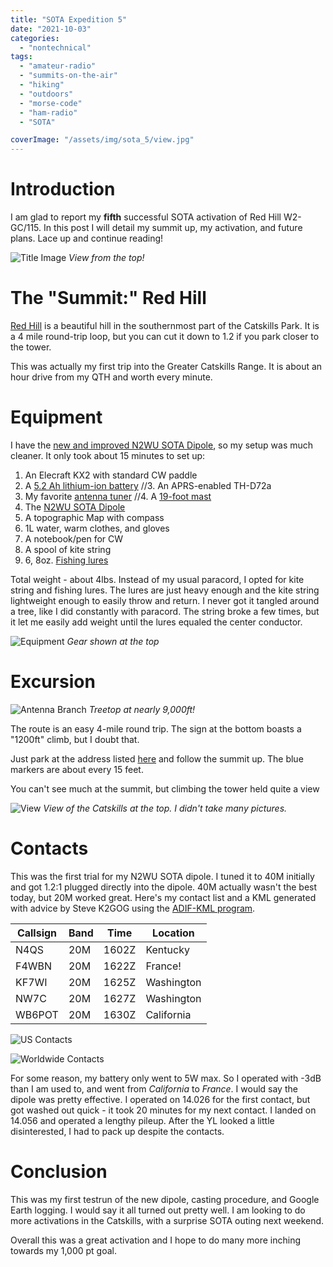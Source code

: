 ```yaml
---
title: "SOTA Expedition 5"
date: "2021-10-03"
categories:
  - "nontechnical"
tags:
  - "amateur-radio"
  - "summits-on-the-air"
  - "hiking"
  - "outdoors"
  - "morse-code"
  - "ham-radio"
  - "SOTA"

coverImage: "/assets/img/sota_5/view.jpg"
---
```

# Introduction

I am glad to report my **fifth** successful SOTA activation of Red Hill W2-GC/115. In this post I will detail my summit up, my activation, and future plans. Lace up and continue reading!

![Title Image](/assets/img/sota_5/view.jpg)
_View from the top!_

# The "Summit:" Red Hill

[Red Hill](https://summits.sota.org.uk/summit/W2/GC-115) is a beautiful hill in the southernmost part of the Catskills Park. It is a 4 mile round-trip loop, but you can cut it down to 1.2 if you park closer to the tower.

This was actually my first trip into the Greater Catskills Range. It is about an hour drive from my QTH and worth every minute.

# Equipment

I have the [new and improved N2WU SOTA Dipole](https://www.n2wu.com/2021-08-01-the-end-all-sota-dipole/), so my setup was much cleaner. It only took about 15 minutes to set up:

1. An Elecraft KX2 with standard CW paddle
2. A [5.2 Ah lithium-ion battery](https://power.tenergy.com/at-tenergy-li-ion-18650-11-1v-5200mah-rechargeable-battery-pack-w-pcb-3s2p-57-72wh-9a-rate/)
//3. An APRS-enabled TH-D72a
3. My favorite [antenna tuner](https://steadynet.com/emtech/zm2-kit-bnc-connectors)
//4. A [19-foot mast](https://tmastco.com/main/page_products_telescopic_poles.html)
5. The [N2WU SOTA Dipole](https://www.n2wu.com/2021-08-01-the-end-all-sota-dipole/)
6. A topographic Map with compass
7. 1L water, warm clothes, and gloves
8. A notebook/pen for CW
9. A spool of kite string
10. 6, 8oz. [Fishing lures](https://www.amazon.com/FREGITO-Raindrop-Sinkers-Fishing-Weights/dp/B097R4X8PJ/ref=sr_1_9?dchild=1&keywords=lead+fishing+weights&qid=1633300434&sr=8-9)

Total weight - about 4lbs. Instead of my usual paracord, I opted for kite string and fishing lures. The lures are just heavy enough and the kite string lightweight enough to easily throw and return. I never got it tangled around a tree, like I did constantly with paracord. The string broke a few times, but it let me easily add weight until the lures equaled the center conductor.

![Equipment](/assets/img/sota_5/bench.jpg)
_Gear shown at the top_

# Excursion

![Antenna Branch](/assets/img/sota_5/tree.jpg)
_Treetop at nearly 9,000ft!_

The route is an easy 4-mile round trip. The sign at the bottom boasts a "1200ft" climb, but I doubt that.

Just park at the address listed [here](https://catskillsvisitorcenter.org/trail/red-hill-fire-tower-trail/) and follow the summit up. The blue markers are about every 15 feet.

You can't see much at the summit, but climbing the tower held quite a view

![View](/assets/img/sota_5/view.jpg)
_View of the Catskills at the top. I didn't take many pictures._

# Contacts

This was the first trial for my N2WU SOTA dipole. I tuned it to 40M initially and got 1.2:1 plugged directly into the dipole. 40M actually wasn't the best today, but 20M worked great. Here's my contact list and a KML generated with advice by Steve K2GOG using the [ADIF-KML program](https://levinecentral.com/adif2map/).

| Callsign     | Band     | Time | Location |
|--------------|-----------|------------|----|
| N4QS | 20M      | 1602Z | Kentucky |
| F4WBN      | 20M |    1622Z    | France! |
| KF7WI     |   20M       | 1625Z | Washington |
| NW7C      |   20M       | 1627Z | Washington |
| WB6POT    |   20M       | 1630Z | California |

![US Contacts](/assets/img/sota_5/us_map.PNG)

![Worldwide Contacts](/assets/img/sota_5/ww_map.PNG)

For some reason, my battery only went to 5W max. So I operated with -3dB than I am used to, and went from _California_ to _France_. I would say the dipole was pretty effective. I operated on 14.026 for the first contact, but got washed out quick - it took 20 minutes for my next contact. I landed on 14.056 and operated a lengthy pileup. After the YL looked a little disinterested, I had to pack up despite the contacts.


# Conclusion
This was my first testrun of the new dipole, casting procedure, and Google Earth logging. I would say it all turned out pretty well. I am looking to do more activations in the Catskills, with a surprise SOTA outing next weekend.

Overall this was a great activation and I hope to do many more inching towards my 1,000 pt goal.
